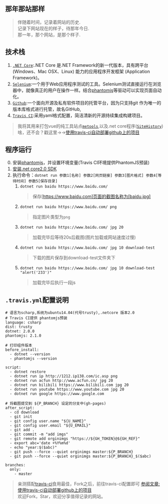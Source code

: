 ## 那年那站那样	
> 伴随着时间，记录着网站的历史.       
> 记录下网站现在的样子，待那年今日.         
> 那一年，那个网站，是那个样子.     


## 技术栈		
1. [`.NET Core`](https://www.microsoft.com/net/core#windowscmd):.NET Core 是.NET Framework的新一代版本，具有跨平台 (Windows、Mac OSX、Linux) 能力的应用程序开发框架 (Application Framework)。
2. [`Selenium`](https://github.com/SeleniumHQ/selenium):一个用于Web应用程序测试的工具。Selenium测试直接运行在浏览器中，就像真正的用户在操作一样。结合[phantomjs](http://phantomjs.org/)等驱动可以实现页面自动化。
3. [`Github`](https://github.com/):一个面向开源及私有软件项目的托管平台，因为只支持git 作为唯一的版本库格式进行托管，故名GitHub,<span style="color:white;">又名GayHub</span>
4. [`Travis CI`](https://travis-ci.org):采用yaml格式配置，简洁清新的开源持续集成构建项目。
> 我将其用来打包vue的纯工具站点[`metools`](https://github.com/yimogit/metools),以及.net core程序([`SiteHistory`](https://github.com/yimogit/SiteHistory))
> 啥，还不会？戳这里→→[使用travis-ci自动部署github上的项目](http://www.cnblogs.com/morang/p/7228488.html)

## 程序运行		
0. 安装[phantomjs](http://phantomjs.org/)，并设置环境变量(Travis CI环境提供PhantomJS预装)
1. [安装.net core2.0 SDK](https://www.microsoft.com/net/core#windowscmd)
2. 执行命令：`dotnet run 参数1[名称] 参数2[网页链接] 参数3[图片格式] 参数4[等待时间] 参数5[保存目录]`
	1. `dotnet run baidu https://www.baidu.com/`
		> 保存[https://www.baidu.com]页面的截图名称为[baidu.jpg]
	2. `dotnet run baidu https://www.baidu.com/ png`
		>指定图片类型为`png`
	3. `dotnet run baidu https://www.baidu.com/ jpg 20`
		> 加载完毕后等待20s后截图(图片加载或网站速度过慢)
	4. `dotnet run baidu https://www.baidu.com/ jpg 10 download-test`
		> 下载的图片保存到download-test文件夹下
	4. `dotnet run baidu https://www.baidu.com/ jpg 10 download-test "alert('233')"`
		> 加载完毕后执行一段js

## `.travis.yml`配置说明

```
# 语言为scharp,系统为ubuntu14.04(代号trusty),.netcore 版本2.0
# Travis CI提供 phantomjs预装
language: csharp
dist: trusty
dotnet: 2.0.0
phantomjs: 2.1.0

# 打印组件版本
before_install:
  - dotnet --version
  - phantomjs --version

script:
  - dotnet restore
  - dotnet run ip http://1212.ip138.com/ic.asp png 
  - dotnet run acfun http://www.acfun.cn/ jpg 20
  - dotnet run bilibili https://www.bilibili.com jpg 20
  - dotnet run youtube https://www.youtube.com jpg 20
  - dotnet run google https://www.google.com
  
# 将截图提交到 ${P_BRANCH} 设定的分支中(gh-pages) 
after_script:
  - cd download
  - git init
  - git config user.name "${U_NAME}"
  - git config user.email "${U_EMAIL}"
  - git add .
  - git commit -m "add imgs"
  - git remote add orginimgs "https://${GH_TOKEN}@${GH_REF}"
  - export abc='date +%Y%m%d'
  - echo "year:$($abc)"
  - git push --force --quiet orginimgs master:${P_BRANCH}
  - git push --force --quiet orginimgs master:${P_BRANCH}_$($abc)

branches:
  only:
    - master

```

> 亲测搭配[travis-ci](https://travis-ci.org/)食用最佳，Fork之后，前往travis-ci配置即可 [参阅文章:使用travis-ci自动部署github上的项目](http://www.cnblogs.com/morang/p/7228488.html)     
> 欢迎Fork，Star，欢迎分享值得记录的网站。